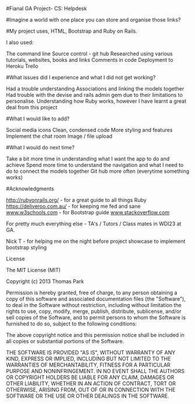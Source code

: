 #Fianal GA Project- CS: Helpdesk

#Imagine a world with one place you can store and organise those links?

#My project uses, HTML, Bootstrap and Ruby on Rails.

I also used:

The command line
Source control - git hub
Researched using various tutorials, websites, books and links
Comments in code
Deployment to Heroku
Trello

#What issues did I experience and what I did not get working?

Had a trouble understanding Associations and linking the models together
Had trouble with the devise and rails admin gem due to their limitations to personalise.
Understanding how Ruby works, however I have learnt a great deal from this project

#What I would like to add?

Social media icons
Clean, condensed code
More styling and features
Implement the chat room
Image / file upload

#What I would do next time?

Take a bit more time in understanding what I want the app to do and achieve
Spend more time to understand the navigation and what I need to do to connect the models together
Git hub more often (everytime something works)

#Acknowledgments

http://rubyonrails.org/ - for a great guide to all things Ruby https://deliveroo.com.au/ - for keeping me fed and sane www.w3schools.com - for Bootstrap guide www.stackoverflow.com

For pretty much everything else - TA's / Tutors / Class mates in WDI23 at GA.

Nick T - for helping me on the night before project showcase to implement bootstrap styling

License

The MIT License (MIT)

Copyright (c) 2013 Thomas Park

Permission is hereby granted, free of charge, to any person obtaining a copy of this software and associated documentation files (the "Software"), to deal in the Software without restriction, including without limitation the rights to use, copy, modify, merge, publish, distribute, sublicense, and/or sell copies of the Software, and to permit persons to whom the Software is furnished to do so, subject to the following conditions:

The above copyright notice and this permission notice shall be included in all copies or substantial portions of the Software.

THE SOFTWARE IS PROVIDED "AS IS", WITHOUT WARRANTY OF ANY KIND, EXPRESS OR IMPLIED, INCLUDING BUT NOT LIMITED TO THE WARRANTIES OF MERCHANTABILITY, FITNESS FOR A PARTICULAR PURPOSE AND NONINFRINGEMENT. IN NO EVENT SHALL THE AUTHORS OR COPYRIGHT HOLDERS BE LIABLE FOR ANY CLAIM, DAMAGES OR OTHER LIABILITY, WHETHER IN AN ACTION OF CONTRACT, TORT OR OTHERWISE, ARISING FROM, OUT OF OR IN CONNECTION WITH THE SOFTWARE OR THE USE OR OTHER DEALINGS IN THE SOFTWARE.
